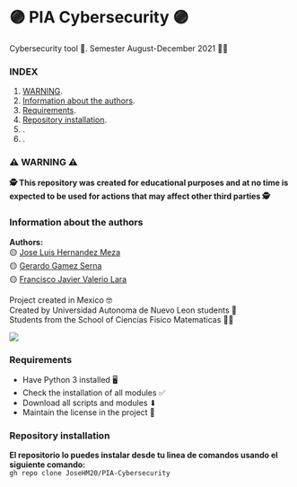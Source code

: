 # 🟣 PIA Cybersecurity 🟣

Cybersecurity tool 👮. Semester August-December 2021 👨‍🎓

### INDEX  
1. [WARNING](#⚠-WARNING-⚠).
2. [Information about the authors](#Information-about-the-authors).
3. [Requirements](#Requirements).
4. [Repository installation](#Repository-installation).
5. [](#).
6. [](#).

### ⚠ WARNING ⚠

**🕵 This repository was created for educational purposes and at no time is expected to be used for actions that may affect other third parties 🕵**

### Information about the authors

**Authors:**  
🟡 [Jose Luis Hernandez Meza](https://github.com/JoseHM20)      
🟡 [Gerardo Gamez Serna](https://github.com/Gerardo0202)  
🟡 [Francisco Javier Valerio Lara](https://github.com/Francisco1002)     

Project created in Mexico 🤓  
Created by Universidad Autonoma de Nuevo Leon students 🏣  
Students from the School of Ciencias Fisico Matematicas 👨‍🏫

![](https://www.uanl.mx/wp-content/uploads/2018/10/85-aniversario-uanl-torre-rectoria.jpg)

### Requirements

- Have Python 3 installed 🖥
- Check the installation of all modules ✅
- Download all scripts and modules ⬇
- Maintain the license in the project 📜

### Repository installation

**El repositorio lo puedes instalar desde tu linea de comandos usando el siguiente comando:**  
`gh repo clone JoseHM20/PIA-Cybersecurity`
